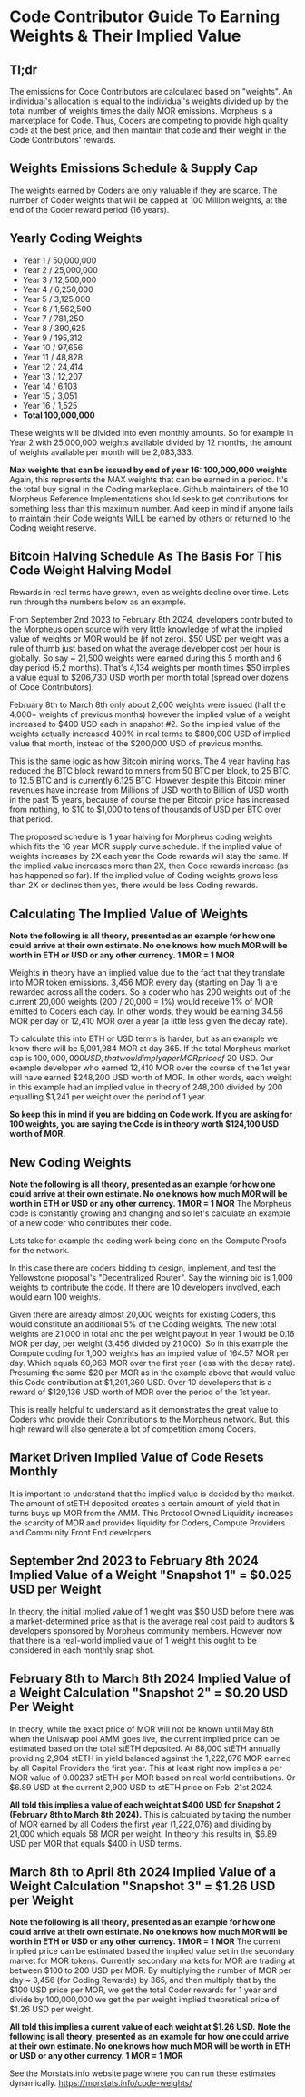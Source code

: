 # Code Contributor Guide To Earning Weights & Their Implied Value

## Tl;dr
The emissions for Code Contributors are calculated based on "weights". An individual's allocation is equal to the individual's weights divided up by the total number of weights times the daily MOR emissions. Morpheus is a marketplace for Code. Thus, Coders are competing to provide high quality code at the best price, and then maintain that code and their weight in the Code Contributors' rewards.

## Weights Emissions Schedule & Supply Cap
The weights earned by Coders are only valuable if they are scarce. 
The number of Coder weights that will be capped at 100 Million weights, at the end of the Coder reward period (16 years).

## Yearly Coding Weights
- Year 1 / 50,000,000
- Year 2 / 25,000,000
- Year 3 / 12,500,000
- Year 4 / 6,250,000
- Year 5 / 3,125,000
- Year 6 / 1,562,500
- Year 7 / 781,250
- Year 8 / 390,625
- Year 9 / 195,312
- Year 10 /	97,656
- Year 11 /	48,828
- Year 12	/ 24,414
- Year 13 /	12,207
- Year 14 /	6,103
- Year 15 /	3,051
- Year 16 /	1,525
- **Total	100,000,000**

These weights will be divided into even monthly amounts. 
So for example in Year 2 with 25,000,000 weights available divided by 12 months, the amount of weights available per month will be 2,083,333.

**Max weights that can be issued by end of year 16: 100,000,000 weights**
Again, this represents the MAX weights that can be earned in a period. It's the total buy signal in the Coding markeplace. Github maintainers of the 10 Morpheus Reference Implementations should seek to get contributions for something less than this maximum number. And keep in mind if anyone fails to maintain their Code weights WILL be earned by others or returned to the Coding weight reserve.

## Bitcoin Halving Schedule As The Basis For This Code Weight Halving Model
Rewards in real terms have grown, even as weights decline over time.
Lets run through the numbers below as an example.

From September 2nd 2023 to February 8th 2024, developers contributed to the Morpheus open source with very little knowledge of what the implied value of weights or MOR would be (if not zero). $50 USD per weight was a rule of thumb just based on what the average developer cost per hour is globally. So say ~ 21,500 weights were earned during this 5 month and 6 day period (5.2 months). That's 4,134 weights per month times $50 implies a value equal to $206,730 USD worth per month total (spread over dozens of Code Contributors).

February 8th to March 8th only about 2,000 weights were issued (half the 4,000+ weights of previous months) however the implied value of a weight increased to $400 USD each in snapshot #2. So the implied value of the weights actually increased 400% in real terms to $800,000 USD of implied value that month, instead of the $200,000 USD of previous months.

This is the same logic as how Bitcoin mining works. The 4 year havling has reduced the BTC block reward to miners from 50 BTC per block, to 25 BTC, to 12.5 BTC and is currently 6.125 BTC. However despite this Bitcoin miner revenues have increase from Millions of USD worth to Billion of USD worth in the past 15 years, because of course the per Bitcoin price has increased from nothing, to $10 to $1,000 to tens of thousands of USD per BTC over that period.

The proposed schedule is 1 year halving for Morpheus coding weights which fits the 16 year MOR supply curve schedule. If the implied value of weights increases by 2X each year the Code rewards will stay the same. If the implied value increases more than 2X, then Code rewards increase (as has happened so far). If the implied value of Coding weights grows less than 2X or declines then yes, there would be less Coding rewards.

## Calculating The Implied Value of Weights
**Note the following is all theory, presented as an example for how one could arrive at their own estimate. 
No one knows how much MOR will be worth in ETH or USD or any other currency. 1 MOR = 1 MOR**

Weights in theory have an implied value due to the fact that they translate into MOR token emissions.
3,456 MOR every day (starting on Day 1) are rewarded across all the coders.
So a coder who has 200 weights out of the current 20,000 weights (200 / 20,000 = 1%) would receive 1% of MOR emitted to Coders each day.
In other words, they would be earning 34.56 MOR per day or 12,410 MOR over a year (a little less given the decay rate).

To calculate this into ETH or USD terms is harder, but as an example we know there will be 5,091,984 MOR at day 365.
If the total Morpheus market cap is $100,000,000 USD, that would imply a per MOR price of ~$20 USD.
Our example developer who earned 12,410 MOR over the course of the 1st year will have earned $248,200 USD worth of MOR.
In other words, each weight in this example had an implied value in theory of 248,200 divided by 200 equalling $1,241 per weight over the period of 1 year.

**So keep this in mind if you are bidding on Code work. 
If you are asking for 100 weights, you are saying the Code is in theory worth $124,100 USD worth of MOR.**

## New Coding Weights
**Note the following is all theory, presented as an example for how one could arrive at their own estimate. 
No one knows how much MOR will be worth in ETH or USD or any other currency. 1 MOR = 1 MOR**
The Morpheus code is constantly growing and changing and so let's calculate an example of a new coder who contributes their code.

Lets take for example the coding work being done on the Compute Proofs for the network.  

In this case there are coders bidding to design, implement, and test the Yellowstone proposal's "Decentralized Router".
Say the winning bid is 1,000 weights to contribute the code.
If there are 10 developers involved, each would earn 100 weights. 

Given there are already almost 20,000 weights for existing Coders, this would constitute an additional 5% of the Coding weights.
The new total weights are 21,000 in total and the per weight payout in year 1 would be 0.16 MOR per day, per weight (3,456 divided by 21,000).
So in this example the Compute coding for 1,000 weights has an implied value of 164.57 MOR per day. 
Which equals 60,068 MOR over the first year (less with the decay rate).
Presuming the same $20 per MOR as in the example above that would value this Code contribution at $1,201,360 USD.
Over 10 developers that is a reward of $120,136 USD worth of MOR over the period of the 1st year.

This is really helpful to understand as it demonstrates the great value to Coders who provide their Contributions to the Morpheus network.
But, this high reward will also generate a lot of competition among Coders. 

## Market Driven Implied Value of Code Resets Monthly
It is important to understand that the implied value is decided by the market. The amount of stETH deposited creates a certain amount of yield that in turns buys up MOR from the AMM.
This Protocol Owned Liquidity increases the scarcity of MOR and provides liquidity for Coders, Compute Providers and Community Front End developers.

## September 2nd 2023 to February 8th 2024 Implied Value of a Weight "Snapshot 1" = $0.025 USD per Weight
In theory, the initial implied value of 1 weight was $50 USD before there was a market-determined price as that is the average real cost paid to auditors & developers sponsored by Morpheus community members. However now that there is a real-world implied value of 1 weight this ought to be considered in each monthly snap shot.

## February 8th to March 8th 2024 Implied Value of a Weight Calculation "Snapshot 2" = $0.20 USD Per Weight
In theory, while the exact price of MOR will not be known until May 8th when the Uniswap pool AMM goes live, the current implied price can be estimated based on the total stETH deposited.
At 88,000 stETH annually providing 2,904 stETH in yield balanced against the 1,222,076 MOR earned by all Capital Providers the first year. 
This at least right now implies a per MOR value of 0.00237 stETH per MOR based on real world contributions. Or $6.89 USD at the current 2,900 USD to stETH price on Feb. 21st 2024.

**All told this implies a value of each weight at $400 USD for Snapshot 2 (February 8th to March 8th 2024).**
This is calculated by taking the number of MOR earned by all Coders the first year (1,222,076) and dividing by 21,000 which equals 58 MOR per weight. 
In theory this results in, $6.89 USD per MOR that equals $400 in USD terms.

## March 8th to April 8th 2024 Implied Value of a Weight Calculation "Snapshot 3" = $1.26 USD per Weight
**Note the following is all theory, presented as an example for how one could arrive at their own estimate. 
No one knows how much MOR will be worth in ETH or USD or any other currency. 1 MOR = 1 MOR**
The current implied price can be estimated based the implied value set in the secondary market for MOR tokens.
Currently secondary markets for MOR are trading at between $100 to 200 USD per MOR. By multiplying the number of MOR per day ~ 3,456 (for Coding Rewards) by 365, and then multiply that by the $100 USD price per MOR, we get the total Coder rewards for 1 year and divide by 100,000,000 we get the per weight implied theoretical price of $1.26 USD per weight.

**All told this implies a current value of each weight at $1.26 USD.**
**Note the following is all theory, presented as an example for how one could arrive at their own estimate. 
No one knows how much MOR will be worth in ETH or USD or any other currency. 1 MOR = 1 MOR**

See the Morstats.info website page where you can run these estimates dynamically. https://morstats.info/code-weights/

